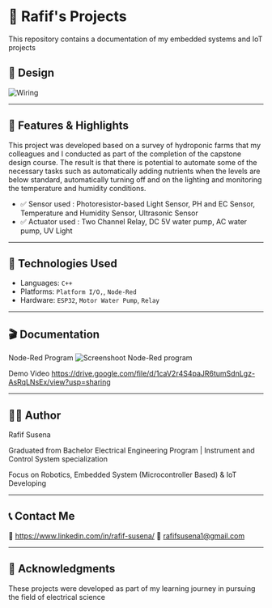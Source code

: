 # 🤖 Rafif's Projects

This repository contains a documentation of my embedded systems and IoT projects

## 🔧 Design

![Wiring](https://github.com/user-attachments/assets/92944b5d-d32c-4762-a169-b3747559dfb2)

---

## 🚀 Features & Highlights
This project was developed based on a survey of hydroponic farms that my colleagues and I conducted as part of the completion of the capstone design course. The result is that there is potential to automate some of the necessary tasks such as automatically adding nutrients when the levels are below standard, automatically turning off and on the lighting and monitoring the temperature and humidity conditions.
- ✅ Sensor used : Photoresistor-based Light Sensor, PH and EC Sensor, Temperature and Humidity Sensor, Ultrasonic Sensor
- ✅ Actuator used : Two Channel Relay, DC 5V water pump, AC water pump, UV Light
---

## 🧰 Technologies Used

- Languages: `C++`
- Platforms: `Platform I/O,`, `Node-Red`
- Hardware: `ESP32`, `Motor Water Pump`, `Relay`

---

## 🎬 Documentation 
Node-Red Program
![Screenshoot Node-Red program](https://github.com/user-attachments/assets/b07e7363-322a-4f7f-b94b-515227f66795)

Demo Video
https://drive.google.com/file/d/1caV2r4S4paJR6tumSdnLgz-AsRqLNsEx/view?usp=sharing

---

## 🧑‍💻 Author
Rafif Susena

Graduated from Bachelor Electrical Engineering Program | Instrument and Control System specialization

Focus on Robotics, Embedded System (Microcontroller Based) & IoT Developing

---

## 📞 Contact Me
🔗 https://www.linkedin.com/in/rafif-susena/
📧 rafifsusena1@gmail.com

---

## 🙏 Acknowledgments
These projects were developed as part of my learning journey in pursuing the field of electrical science
